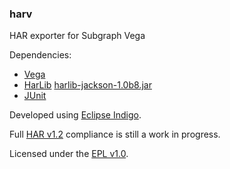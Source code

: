 ### harv
HAR exporter for Subgraph Vega

Dependencies:

* [Vega](https://github.com/subgraph/Vega)
* [HarLib](https://sites.google.com/site/frogthinkerorg/projects/harlib) [harlib-jackson-1.0b8.jar](http://downloads.sourceforge.net/project/benchlab/HarLib/1.0b8/harlib-jackson-1.0b8.jar)
* [JUnit](https://github.com/KentBeck/junit/downloads)

Developed using [Eclipse Indigo](http://www.eclipse.org/downloads/).

Full [HAR v1.2](http://www.softwareishard.com/blog/har-12-spec) compliance is still a work in progress.

Licensed under the [EPL v1.0](http://www.eclipse.org/legal/epl-v10.html).
